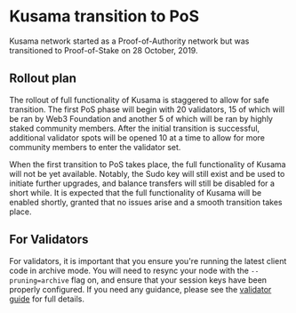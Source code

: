 # Kusama transition to PoS

Kusama network started as a Proof-of-Authority network but was transitioned to Proof-of-Stake on 28 October, 2019.

## Rollout plan

The rollout of full functionality of Kusama is staggered to allow for safe transition. The first PoS phase will
begin with 20 validators, 15 of which will be ran by Web3 Foundation and another 5 of which will be ran by highly staked
community members. After the initial transition is successful, additional validator spots will be opened 10 at a time
to allow for more community members to enter the validator set.

When the first transition to PoS takes place, the full functionality of Kusama will not be yet available. Notably,
the Sudo key will still exist and be used to initiate further upgrades, and balance transfers will still be disabled
for a short while. It is expected that the full functionality of Kusama will be enabled shortly, granted that no issues
arise and a smooth transition takes place.

## For Validators

For validators, it is important that you ensure you're running the latest client code in archive mode. You will need to
resync your node with the `--pruning=archive` flag on, and ensure that your session keys have been properly configured.
If you need any guidance, please see the [validator guide](https://wiki.polkadot.network/docs/en/maintain-guides-how-to-validate-kusama)
for full details.